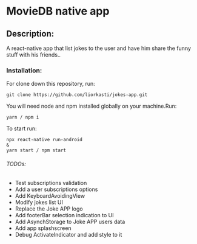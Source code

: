 # MovieDB native app 
## Description:
A react-native app that list jokes to the user and have him share the funny stuff with his friends..
### Installation:
For clone down this repository, run:
```
git clone https://github.com/liorkasti/jokes-app.git
```
You will need node and npm installed globally on your machine.Run:
```
yarn / npm i
```
To start run:
```
npx react-native run-android
&
yarn start / npm start
```

###### TODOs: 
* Test subscriptions validation
* Add a user subscriptions options
* Add KeyboardAvoidingView
* Modify jokes list UI
* Replace the Joke APP logo
* Add footerBar selection indication to UI
* Add AsynchStorage to Joke APP users data
* Add app splashscreen
* Debug ActivateIndicator and add style to it

